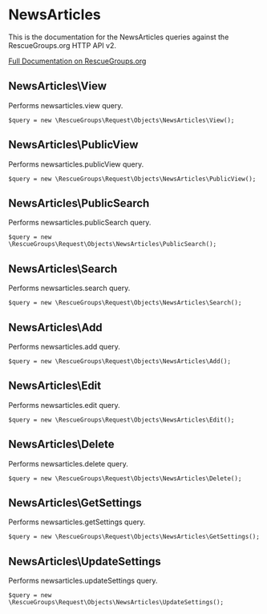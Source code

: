 # NewsArticles

This is the documentation for the NewsArticles queries against the RescueGroups.org HTTP API v2.

[Full Documentation on RescueGroups.org](https://userguide.rescuegroups.org/display/APIDG/Object+definitions#Objectdefinitions-newsarticles)

## NewsArticles\View

Performs newsarticles.view query.

    $query = new \RescueGroups\Request\Objects\NewsArticles\View();


## NewsArticles\PublicView

Performs newsarticles.publicView query.

    $query = new \RescueGroups\Request\Objects\NewsArticles\PublicView();


## NewsArticles\PublicSearch

Performs newsarticles.publicSearch query.

    $query = new \RescueGroups\Request\Objects\NewsArticles\PublicSearch();


## NewsArticles\Search

Performs newsarticles.search query.

    $query = new \RescueGroups\Request\Objects\NewsArticles\Search();


## NewsArticles\Add

Performs newsarticles.add query.

    $query = new \RescueGroups\Request\Objects\NewsArticles\Add();


## NewsArticles\Edit

Performs newsarticles.edit query.

    $query = new \RescueGroups\Request\Objects\NewsArticles\Edit();


## NewsArticles\Delete

Performs newsarticles.delete query.

    $query = new \RescueGroups\Request\Objects\NewsArticles\Delete();


## NewsArticles\GetSettings

Performs newsarticles.getSettings query.

    $query = new \RescueGroups\Request\Objects\NewsArticles\GetSettings();


## NewsArticles\UpdateSettings

Performs newsarticles.updateSettings query.

    $query = new \RescueGroups\Request\Objects\NewsArticles\UpdateSettings();


